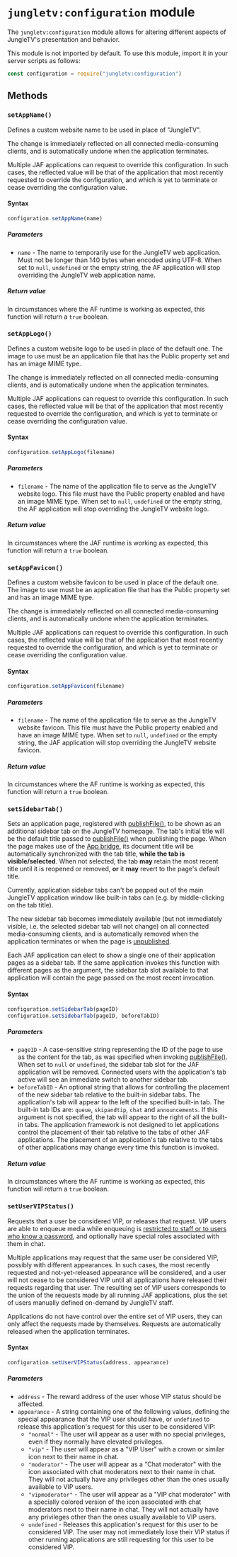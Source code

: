 # `jungletv:configuration` module

The `jungletv:configuration` module allows for altering different aspects of JungleTV's presentation and behavior.

This module is not imported by default. To use this module, import it in your server scripts as follows:

```js
const configuration = require("jungletv:configuration")
```

## Methods

### `setAppName()`

Defines a custom website name to be used in place of "JungleTV".

The change is immediately reflected on all connected media-consuming clients, and is automatically undone when the application terminates.

Multiple JAF applications can request to override this configuration.
In such cases, the reflected value will be that of the application that most recently requested to override the configuration, and which is yet to terminate or cease overriding the configuration value.

#### Syntax

```js
configuration.setAppName(name)
```

##### Parameters

- `name` - The name to temporarily use for the JungleTV web application.
  Must not be longer than 140 bytes when encoded using UTF-8.
  When set to `null`, `undefined` or the empty string, the AF application will stop overriding the JungleTV web application name.

##### Return value

In circumstances where the AF runtime is working as expected, this function will return a `true` boolean.

### `setAppLogo()`

Defines a custom website logo to be used in place of the default one.
The image to use must be an application file that has the Public property set and has an image MIME type.

The change is immediately reflected on all connected media-consuming clients, and is automatically undone when the application terminates.

Multiple JAF applications can request to override this configuration.
In such cases, the reflected value will be that of the application that most recently requested to override the configuration, and which is yet to terminate or cease overriding the configuration value.

#### Syntax

```js
configuration.setAppLogo(filename)
```

##### Parameters

- `filename` - The name of the application file to serve as the JungleTV website logo.
  This file must have the Public property enabled and have an image MIME type.
  When set to `null`, `undefined` or the empty string, the AF application will stop overriding the JungleTV website logo.

##### Return value

In circumstances where the JAF runtime is working as expected, this function will return a `true` boolean.

### `setAppFavicon()`

Defines a custom website favicon to be used in place of the default one.
The image to use must be an application file that has the Public property set and has an image MIME type.

The change is immediately reflected on all connected media-consuming clients, and is automatically undone when the application terminates.

Multiple JAF applications can request to override this configuration.
In such cases, the reflected value will be that of the application that most recently requested to override the configuration, and which is yet to terminate or cease overriding the configuration value.

#### Syntax

```js
configuration.setAppFavicon(filename)
```

##### Parameters

- `filename` - The name of the application file to serve as the JungleTV website favicon.
  This file must have the Public property enabled and have an image MIME type.
  When set to `null`, `undefined` or the empty string, the JAF application will stop overriding the JungleTV website favicon.

##### Return value

In circumstances where the AF runtime is working as expected, this function will return a `true` boolean.

### `setSidebarTab()`

Sets an application page, registered with [publishFile()](./jungletv_pages.md#publishfile), to be shown as an additional sidebar tab on the JungleTV homepage.
The tab's initial title will be the default title passed to [publishFile()](./jungletv_pages.md#publishfile) when publishing the page.
When the page makes use of the [App bridge](/reference/appbridge/), its document title will be automatically synchronized with the tab title, **while the tab is visible/selected**.
When not selected, the tab **may** retain the most recent title until it is reopened or removed, **or** it **may** revert to the page's default title.

Currently, application sidebar tabs can't be popped out of the main JungleTV application window like built-in tabs can (e.g. by middle-clicking on the tab title).

The new sidebar tab becomes immediately available (but not immediately visible, i.e. the selected sidebar tab will not change) on all connected media-consuming clients, and is automatically removed when the application terminates or when the page is [unpublished](./jungletv_pages.md#unpublish).

Each JAF application can elect to show a single one of their application pages as a sidebar tab.
If the same application invokes this function with different pages as the argument, the sidebar tab slot available to that application will contain the page passed on the most recent invocation.

#### Syntax

```js
configuration.setSidebarTab(pageID)
configuration.setSidebarTab(pageID, beforeTabID)
```

##### Parameters

- `pageID` - A case-sensitive string representing the ID of the page to use as the content for the tab, as was specified when invoking [publishFile()](./jungletv_pages.md#publishfile).
  When set to `null` or `undefined`, the sidebar tab slot for the JAF application will be removed.
  Connected users with the application's tab active will see an immediate switch to another sidebar tab.
- `beforeTabID` - An optional string that allows for controlling the placement of the new sidebar tab relative to the built-in sidebar tabs.
  The application's tab will appear to the left of the specified built-in tab. The built-in tab IDs are: `queue`, `skipandtip`, `chat` and `announcements`.
  If this argument is not specified, the tab will appear to the right of all the built-in tabs.
  The application framework is not designed to let applications control the placement of their tab relative to the tabs of other JAF applications.
  The placement of an application's tab relative to the tabs of other applications may change every time this function is invoked.

##### Return value

In circumstances where the AF runtime is working as expected, this function will return a `true` boolean.

### `setUserVIPStatus()`

Requests that a user be considered VIP, or releases that request.
VIP users are able to enqueue media while enqueuing is [restricted to staff or to users who know a password](./jungletv_queue.md#enqueuingpermission), and optionally have special roles associated with them in chat.

Multiple applications may request that the same user be considered VIP, possibly with different appearances.
In such cases, the most recently requested and not-yet-released appearance will be considered, and a user will not cease to be considered VIP until all applications have released their requests regarding that user.
The resulting set of VIP users corresponds to the union of the requests made by all running JAF applications, plus the set of users manually defined on-demand by JungleTV staff.

Applications do not have control over the entire set of VIP users, they can only affect the requests made by themselves.
Requests are automatically released when the application terminates.

#### Syntax

```js
configuration.setUserVIPStatus(address, appearance)
```

##### Parameters

- `address` - The reward address of the user whose VIP status should be affected.
- `appearance` - A string containing one of the following values, defining the special appearance that the VIP user should have, or `undefined` to release this application's request for this user to be considered VIP:
  - `"normal"` - The user will appear as a user with no special privileges, even if they normally have elevated privileges.
  - `"vip"` - The user will appear as a "VIP User" with a crown or similar icon next to their name in chat.
  - `"moderator"` - The user will appear as a "Chat moderator" with the icon associated with chat moderators next to their name in chat.
    They will not actually have any privileges other than the ones usually available to VIP users.
  - `"vipmoderator"` - The user will appear as a "VIP chat moderator" with a specially colored version of the icon associated with chat moderators next to their name in chat.
    They will not actually have any privileges other than the ones usually available to VIP users.
  - `undefined` - Releases this application's request for this user to be considered VIP.
    The user may not immediately lose their VIP status if other running applications are still requesting for this user to be considered VIP.